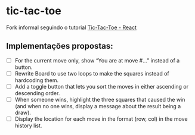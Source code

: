 # tic-tac-toe
Fork informal seguindo o tutorial [Tic-Tac-Toe - React](https://react.dev/learn/tutorial-tic-tac-toe)

## Implementações propostas:

- [ ] For the current move only, show “You are at move #…” instead of a button.
- [ ] Rewrite Board to use two loops to make the squares instead of hardcoding them.
- [ ] Add a toggle button that lets you sort the moves in either ascending or descending order.
- [ ] When someone wins, highlight the three squares that caused the win (and when no one wins, display a message about the result being a draw).
- [ ] Display the location for each move in the format (row, col) in the move history list.
